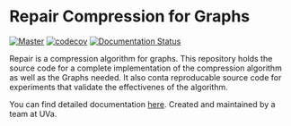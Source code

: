 # Repair Compression for Graphs

 [![Master](https://travis-ci.com/yonathanF/Repair-Graph-Compression.svg?token=iEJ27eCnjKeFqxrBkzzA&branch=master)](https://travis-ci.com/yonathanF/Repair-Graph-Compression)  [![codecov](https://codecov.io/gh/yonathanF/Repair-Graph-Compression/branch/master/graph/badge.svg)](https://codecov.io/gh/yonathanF/Repair-Graph-Compression) [![Documentation Status](https://readthedocs.org/projects/repair-graph-compression/badge/?version=latest)](https://repair-graph-compression.readthedocs.io/en/latest/?badge=latest)


Repair is a compression algorithm for graphs. This repository holds the source code for a complete implementation of the compression algorithm as well as the Graphs needed. It also conta reproducable source code for experiments that validate the effectivenes of the algorithm. 

You can find detailed documentation [here](https://repair-graph-compression.readthedocs.io/en/latest/index.html). Created and maintained by a team at UVa. 

